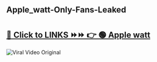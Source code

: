 
 ## Apple_watt-Only-Fans-Leaked

# <h2><a href="https://clipsfans.com/Apple_watt&ref=git">🔗 Click to LINKS ⏩⏩ 👉 🟢 Apple watt </a></h2>

<a href="https://clipsfans.com/Apple_watt&ref=git" rel="nofollow" data-target="animated-image.originalLink"><img src="https://i.ibb.co.com/xMMVF88/686577567.gif" alt="Viral Video Original" style="max-width: 100%; display: inline-block;" data-target="animated-image.originalImage"></a>
